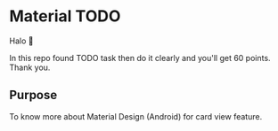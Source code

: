 # Material TODO

Halo 🌻

In this repo found TODO task then do it clearly and you'll get 60 points.
Thank you.

## Purpose

To know more about Material Design (Android) for card view feature.
